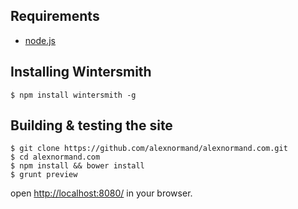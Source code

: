 Requirements
------------

   * [node.js](http://nodejs.org/)


Installing Wintersmith
----------------------

    $ npm install wintersmith -g

Building & testing the site
----------------------------

    $ git clone https://github.com/alexnormand/alexnormand.com.git
    $ cd alexnormand.com
    $ npm install && bower install
    $ grunt preview

open [http://localhost:8080/](http://localhost:8080/) in your browser.





